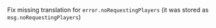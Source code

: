 Fix missing translation for `error.noRequestingPlayers` (it was stored as `msg.noRequestingPlayers`)
